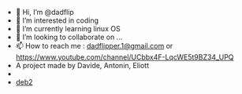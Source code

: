 - 👋 Hi, I’m @dadflip
- 👀 I’m interested in coding
- 🌱 I’m currently learning linux OS
- 💞️ I’m looking to collaborate on ...
- 📫 How to reach me : dadflipper.1@gmail.com or https://www.youtube.com/channel/UCbbx4F-LqcWE5t9BZ34_UPQ
- A project made by Davide, Antonin, Eliott
-
- [deb2](https://user-images.githubusercontent.com/92120636/185685593-748046f8-9947-45d1-b931-6d8e6f45cc7b.jpeg)


<!---
dadflip/dadflip is a ✨ special ✨ repository because its `README.md` (this file) appears on your GitHub profile.
You can click the Preview link to take a look at your changes.
--->
